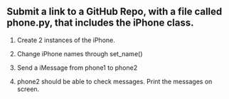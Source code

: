 ## Submit a link to a GitHub Repo, with a file called phone.py, that includes the iPhone class.

1. Create 2 instances of the iPhone.

2. Change iPhone names through set_name()

3. Send a iMessage from phone1 to phone2

4. phone2 should be able to check messages. Print the messages on screen.
